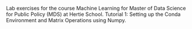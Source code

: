 Lab exercises for the course Machine Learning for Master of Data Science for Public Policy (MDS) at Hertie School.
Tutorial 1: Setting up the Conda Environment and Matrix Operations using Numpy.
